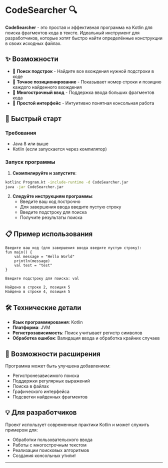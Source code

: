 # CodeSearcher 🔍

**CodeSearcher** - это простая и эффективная программа на Kotlin для поиска фрагментов кода в тексте. Идеальный инструмент для разработчиков, которые хотят быстро найти определённые конструкции в своих исходных файлах.

## ✨ Возможности

- 🔎 **Поиск подстрок** - Найдите все вхождения нужной подстроки в коде
- 📍 **Точное позиционирование** - Показывает номер строки и позицию каждого найденного вхождения
- 📝 **Многострочный ввод** - Поддержка ввода больших фрагментов кода
- 🎯 **Простой интерфейс** - Интуитивно понятная консольная работа

## 🚀 Быстрый старт

### Требования
- Java 8 или выше
- Kotlin (если запускается через компилятор)

### Запуск программы

1. **Скомпилируйте и запустите**:
```bash
kotlinc Program.kt -include-runtime -d CodeSearcher.jar
java -jar CodeSearcher.jar
```

2. **Следуйте инструкциям программы**:
   - Введите ваш код построчно
   - Для завершения ввода введите пустую строку
   - Введите подстроку для поиска
   - Получите результаты поиска

## 📋 Пример использования

```
Введите ваш код (для завершения ввода введите пустую строку):
fun main() {
    val message = "Hello World"
    println(message)
    val test = "test"
}

Введите подстроку для поиска: val

Найдено в строке 2, позиция 5
Найдено в строке 4, позиция 5
```

## 🛠️ Технические детали

- **Язык программирования**: Kotlin
- **Платформа**: JVM
- **Регистрозависимость**: Поиск учитывает регистр символов
- **Обработка ошибок**: Валидация ввода и обработка крайних случаев


## 🔧 Возможности расширения

Программа может быть улучшена добавлением:
- Регистронезависимого поиска
- Поддержки регулярных выражений
- Поиска в файлах
- Графического интерфейса
- Подсветки найденных фрагментов

## 💡 Для разработчиков

Проект использует современные практики Kotlin и может служить примером для:
- Обработки пользовательского ввода
- Работы с многострочным текстом
- Реализации поисковых алгоритмов
- Создания консольных утилит

---
